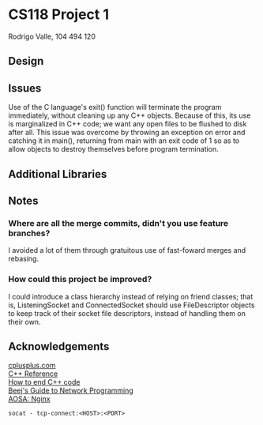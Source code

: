 # CS118 Project 1

Rodrigo Valle, 104 494 120

## Design

## Issues
Use of the C language's exit() function will terminate the program immediately,
without cleaning up any C++ objects. Because of this, its use is marginalized
in C++ code; we want any open files to be flushed to disk after all. This issue
was overcome by throwing an exception on error and catching it in main(),
returning from main with an exit code of 1 so as to allow objects to destroy
themselves before program termination.

## Additional Libraries

## Notes
### Where are all the merge commits, didn't you use feature branches?
I avoided a lot of them through gratuitous use of fast-foward merges and
rebasing.

### How could this project be improved?
I could introduce a class hierarchy instead of relying on friend classes; that
is, ListeningSocket and ConnectedSocket should use FileDescriptor objects to
keep track of their socket file descriptors, instead of handling them on their
own.

## Acknowledgements

[cplusplus.com](http://www.cplusplus.com/reference)  
[C++ Reference](http://en.cppreference.com/w/cpp)  
[How to end C++ code](http://stackoverflow.com/questions/30250934)  
[Beej's Guide to Network Programming](http://beej.us/guide/bgnet)  
[AOSA: Nginx](http://www.aosabook.org/en/nginx.html)

`socat - tcp-connect:<HOST>:<PORT>`
